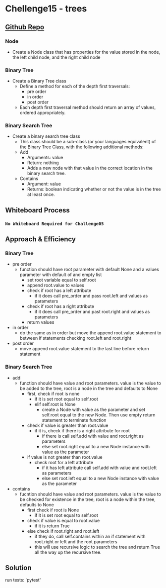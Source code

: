 # Chellenge15 - trees
## [Github Repo](https://github.com/ekalbers/data-structures-and-algorithms)
### Node
- Create a Node class that has properties for the value stored in the node, the left child node, and the right child node
### Binary Tree
- Create a Binary Tree class
  - Define a method for each of the depth first traversals:
    - pre order
    - in order
    - post order
  - Each depth first traversal method should return an array of values, ordered appropriately.
### Binary Search Tree
- Create a binary search tree class
  - This class should be a sub-class (or your languages equivalent) of the Binary Tree Class, with the following additional methods:
  - Add
    - Arguments: value
    - Return: nothing
    - Adds a new node with that value in the correct location in the binary search tree.
  - Contains
    - Argument: value
    - Returns: boolean indicating whether or not the value is in the tree at least once.

## Whiteboard Process
### `No Whiteboard Required for Challenge05`

## Approach & Efficiency
### Binary Tree
  - pre order
    - function should have root parameter with default None and a values parameter with default of and empty list
      - set root variable equal to self.root
      - append root.value to values
      - check if root has a left attribute
        - if it does call pre_order and pass root.left and values as parameters
      - check if root has a right attribute
        - if it does call pre_order and past root.right and values as parameters
      - return values
  - in order
    - do the same as in order but move the append root.value statement to between if statements checking root.left and root.right
  - post order
    - move append root.value statement to the last line before return statement
### Binary Search Tree
  - add
    - function should have value and root parameters. value is the value to be added to the tree, root is a node in the tree and defaults to None
      - first, check if root is none
        - if it is set root equal to self.root
        - elif self.root is None
          - create a Node with value as the parameter and set self.root equal to the new Node. Then use empty return statement to terminate function
      - check if value is greater than root.value
        - if it is, check if there is a right attribute for root
          - if there is call self.add with value and root.right as parameters
          - else set root.right equal to a new Node instance with value as the parameter
      - if value is not greater than root.value
        - check root for a left attribute
          - if it has left attribute call self.add with value and root.left as parameters
          - else set root.left equal to a new Node instance with value as the parameter
  - contains
    - fucntion should have value and root parameters. value is the value to be checked for existence in the tree, root is a node within the tree, defaults to None
      - first check if root is None
        - if it is set root equal to self.root
      - check if value is equal to root.value
        - if it is return True
      - else check if root.right and root.left
        - if they do, call self.contains within an if statement with root.right or left and the root parameters
        - this will use recursive logic to search the tree and return True all the way up the recursive tree.


## Solution
run tests: 'pytest'
